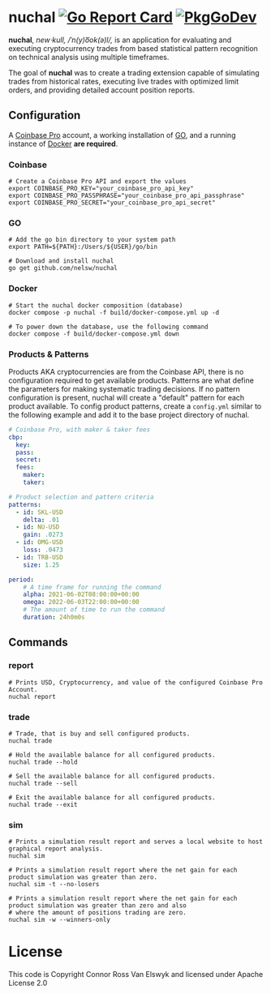 # nuchal [![Go Report Card][5]][4] [![PkgGoDev][7]][6]
**nuchal**, *new⋅kull, /ˈn(y)o͞ok(ə)l/,* is an application for evaluating and executing cryptocurrency trades 
from based statistical pattern recognition on technical analysis using multiple timeframes. 

The goal of **nuchal** was to create a trading extension capable of simulating trades from historical rates, executing 
live trades with optimized limit orders, and providing detailed account position reports.

## Configuration
A [Coinbase Pro][1] account, a working installation of [GO][2], and a running instance of [Docker][3] **are required**.
### Coinbase
```shell
# Create a Coinbase Pro API and export the values
export COINBASE_PRO_KEY="your_coinbase_pro_api_key"
export COINBASE_PRO_PASSPHRASE="your_coinbase_pro_api_passphrase"
export COINBASE_PRO_SECRET="your_coinbase_pro_api_secret"
```

### GO
```shell
# Add the go bin directory to your system path
export PATH=${PATH}:/Users/${USER}/go/bin

# Download and install nuchal 
go get github.com/nelsw/nuchal
```

### Docker
```shell
# Start the nuchal docker composition (database)
docker compose -p nuchal -f build/docker-compose.yml up -d

# To power down the database, use the following command
docker compose -f build/docker-compose.yml down
```

### Products & Patterns
Products AKA cryptocurrencies are from the Coinbase API, there is no configuration required to get available products. 
Patterns are what define the parameters for making systematic trading decisions. If no pattern configuration is present, 
nuchal will create a "default" pattern for each product available. To config product patterns, create a `config.yml` 
similar to the following example and add it to the base project directory of nuchal.

```yaml
# Coinbase Pro, with maker & taker fees
cbp:
  key:
  pass:
  secret:
  fees:
    maker:
    taker:

# Product selection and pattern criteria
patterns:
  - id: SKL-USD
    delta: .01
  - id: NU-USD
    gain: .0273
  - id: OMG-USD
    loss: .0473
  - id: TRB-USD
    size: 1.25

period:
    # A time frame for running the command 
    alpha: 2021-06-02T08:00:00+00:00
    omega: 2022-06-03T22:00:00+00:00
    # The amount of time to run the command
    duration: 24h0m0s
```

## Commands

### report
```shell
# Prints USD, Cryptocurrency, and value of the configured Coinbase Pro Account.
nuchal report
```

### trade
```shell
# Trade, that is buy and sell configured products.
nuchal trade

# Hold the available balance for all configured products.	
nuchal trade --hold

# Sell the available balance for all configured products.
nuchal trade --sell

# Exit the available balance for all configured products.
nuchal trade --exit

```

### sim
```shell
# Prints a simulation result report and serves a local website to host graphical report analysis.
nuchal sim

# Prints a simulation result report where the net gain for each product simulation was greater than zero.
nuchal sim -t --no-losers

# Prints a simulation result report where the net gain for each product simulation was greater than zero and also 
# where the amount of positions trading are zero.	
nuchal sim -w --winners-only
```

# License
This code is Copyright Connor Ross Van Elswyk and licensed under Apache License 2.0

[1]: https://pro.coinbase.com
[2]: https://golang.org/
[3]: https://www.docker.com/
[4]: https://goreportcard.com/report/github.com/nelsw/nuchal
[5]: https://goreportcard.com/badge/github.com/nelsw/nuchal
[6]: https://pkg.go.dev/mod/github.com/nelsw/nuchal
[7]: https://pkg.go.dev/badge/mod/github.com/nelsw/nuchal